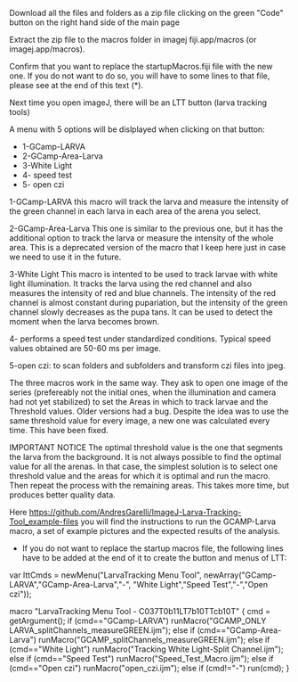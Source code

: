 Download all the files and folders as a zip file clicking on the green "Code" button on the right hand side of the main page

Extract the zip file to the macros folder in imagej fiji.app/macros (or imagej.app/macros).

Confirm that you want to replace the startupMacros.fiji file with the new one. If you do not want to do so, you will have to some lines to that file, please see at the end of this text (*).

Next time you open imageJ, there will be an LTT button (larva tracking tools)

A menu with 5 options will be dislplayed when clicking on that button:

- 1-GCamp-LARVA 
- 2-GCamp-Area-Larva 
- 3-White Light 
- 4- speed test 
- 5- open czi


1-GCamp-LARVA this macro will track the larva and measure the intensity of the green channel in each larva in each area of the arena you select.

2-GCamp-Area-Larva This one is similar to the previous one, but it has the additional option to track the larva or measure the intensity of the whole area. This is a deprecated version of the macro that I keep here just in case we need to use it in the future.

3-White Light This macro is intented to be used to track larvae with white light illumination. It tracks the larva using the red channel and also measures the intensity of red and blue channels. The intensity of the red channel is almost constant during pupariation, but the intensity of the green channel slowly decreases as the pupa tans. It can be used to detect the moment when the larva becomes brown.

4- performs a speed test under standardized conditions. Typical speed values obtained are 50-60 ms per image.

5-open czi: to scan folders and subfolders and transform czi files into jpeg.

The three macros work in the same way. They ask to open one image of the series (prefereably not the initial ones, when the illumination and camera had not yet stabilized) to set the Areas in which to track larvae and the Threshold values. Older versions had a bug. Despite the idea was to use the same threshold value for every image, a new one was calculated every time. This have been fixed.

IMPORTANT NOTICE The optimal threshold value is the one that segments the larva from the background. It is not always possible to find the optimal value for all the arenas. In that case, the simplest solution is to select one threshold value and the areas for which it is optimal and run the macro. Then repeat the process with the remaining areas. This takes more time, but produces better quality data.

Here https://github.com/AndresGarelli/ImageJ-Larva-Tracking-Tool_example-files you will find the instructions to run the GCAMP-Larva macro, a set of example pictures and the expected results of the analysis.


* If you do not want to replace the startup macros file, the following lines have to be added at the end of it to create the button and menus of LTT:

var lttCmds = newMenu("LarvaTracking Menu Tool",
      newArray("GCamp-LARVA","GCamp-Area-Larva","-", "White Light","Speed Test","-","Open czi"));
      
macro "LarvaTracking Menu Tool - C037T0b11LT7b10TTcb10T" {
       cmd = getArgument();
       if (cmd=="GCamp-LARVA")
       		runMacro("GCAMP_ONLY LARVA_splitChannels_measureGREEN.ijm");
       else if (cmd=="GCamp-Area-Larva")
           runMacro("GCAMP_splitChannels_measureGREEN.ijm");
       else if (cmd=="White Light")
           runMacro("Tracking White Light-Split Channel.ijm");
       else if (cmd=="Speed Test")
       	   runMacro("Speed_Test_Macro.ijm");
       else if (cmd=="Open czi")
       		runMacro("open_czi.ijm");
       else if (cmd!="-")
            run(cmd);
  }
